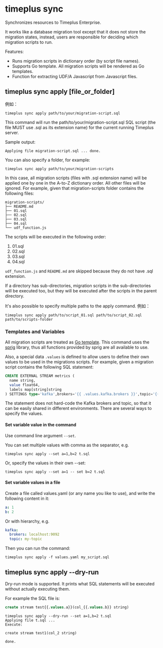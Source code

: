 # timeplus sync

Synchronizes resources to Timeplus Enterprise.

It works like a database migration tool except that it does not store the migration states, instead, users are responsible for deciding which migration scripts to run.

Features:

- Runs migration scripts in dictionary order (by script file names).
- Supports Go template. All migration scripts will be rendered as Go templates.
- Function for extracting UDF/A Javascript from Javascript files.

## timeplus sync apply [file_or_folder]

例如：

```
timeplus sync apply path/to/your/migration-script.sql
```

This command will run the path/to/your/migration-script.sql SQL script (the file MUST use .sql as its extension name) for the current running Timeplus server.

Sample output:

```
Applying file migration-script.sql ... done.
```

You can also specify a folder, for example:

```
timeplus sync apply path/to/your/migration-scripts
```

In this case, all migration scripts (files with .sql extension name) will be applied one by one in the A-to-Z dictionary order. All other files will be ignored. For example, given that migration-scripts folder contains the following files:

```
migration-scripts/
├── README.md
├── 01.sql
├── 02.sql
├── 03.sql
├── 04.sql
└── udf_function.js
```

The scripts will be executed in the following order:

1. 01.sql
2. 02.sql
3. 03.sql
4. 04.sql

`udf_function.js` and `README.md` are skipped because they do not have .sql extension.

If a directory has sub-directories, migration scripts in the sub-directories will be executed too, but they will be executed after the scripts in the parent directory.

It's also possible to specify multiple paths to the apply command. 例如：

```
timeplus sync apply path/to/script_01.sql path/to/script_02.sql path/to/scripts-folder
```

### Templates and Variables

All migration scripts are treated as [Go template](https://pkg.go.dev/text/template). This command uses the [sprig](https://masterminds.github.io/sprig/) library, thus all functions provided by sprig are all available to use.

Also, a special data `.values` is defined to allow users to define their own values to be used in the migrations scripts. For example, given a migration script contains the following SQL statement:

```sql
CREATE EXTERNAL STREAM metrics (
  name string,
  value float64,
  labels map[string]string
) SETTINGS type='kafka',brokers='{{ .values.kafka.brokers }}',topic='{{ .values.kafka.topic }}'
```

The statement does not hard-code the Kafka brokers and topic, so that it can be easily shared in different environments. There are several ways to specify the values.

#### Set variable value in the command

Use command line argument `--set`.

You can set multiple values with comma as the separator, e.g.

```
timeplus sync apply --set a=1,b=2 t.sql
```

Or, specify the values in their own --set:

```
timeplus sync apply --set a=1 -- set b=2 t.sql
```

#### Set variable values in a file

Create a file called values.yaml (or any name you like to use), and write the following content in it:

```yaml
a: 1
b: 2
```

Or with hierarchy, e.g.

```yaml
kafka:
  brokers: localhost:9092
  topic: my-topic
```

Then you can run the command:

```
timeplus sync apply -f values.yaml my_script.sql
```

## timeplus sync apply --dry-run

Dry-run mode is supported. It prints what SQL statements will be executed without actually executing them.

For example the SQL file is:

```sql
create stream test{{.values.a}}(col_{{.values.b}} string)
```

```
timeplus sync apply --dry-run --set a=1,b=2 t.sql
Applying file t.sql ...
Execute:

create stream test1(col_2 string)

done.
```

